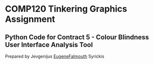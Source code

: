 # COMP120 Tinkering Graphics Assignment
## Python Code for Contract 5 - Colour Blindness User Interface Analysis Tool

Prepared by Jevgenijus [EugeneFalmouth](https://github.com/EugeneFalmouth) Syrickis
